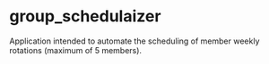 # group_schedulaizer
Application intended to automate the scheduling of member weekly rotations (maximum of 5 members).
